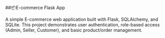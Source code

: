 ##📦E-commerce Flask App

A simple E-commerce web application built with Flask, SQLAlchemy, and SQLite.
This project demonstrates user authentication, role-based access (Admin, Seller, Customer), and basic product/order management.
